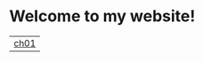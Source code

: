 <!DOCTYPE html>
<html>
	<head>
		<meta charset="utf-8">
		<title></title>
	</head>
	<body>
		<h1>Welcome to my website!</h1>
		<table>
			<tr>
				<td><a href="./html/ch01/a.html">ch01</a></td>
			</tr>
		</table>
	</body>
</html>
